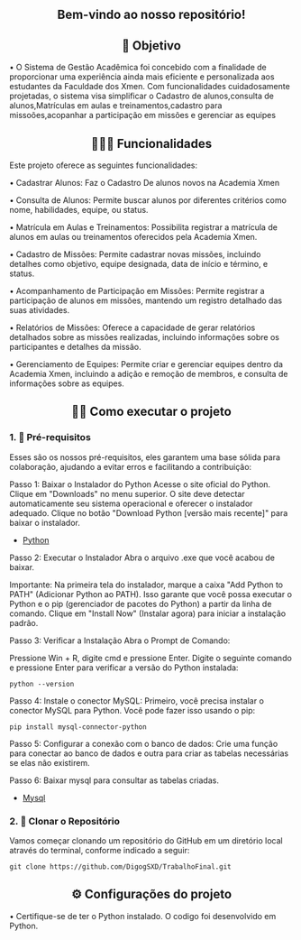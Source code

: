 <!-- Título centralizado -->
<div align="center">
  <h2>Bem-vindo ao nosso repositório! </h2>
</div> 

<!-- Título centralizado -->
<div align="center">
  <h2>🎯 Objetivo </h2>
</div> 

• O Sistema de Gestão Acadêmica foi concebido com a finalidade de proporcionar uma experiência ainda mais eficiente e personalizada aos estudantes da Faculdade dos Xmen. Com funcionalidades cuidadosamente projetadas, o sistema visa simplificar o Cadastro de alunos,consulta de alunos,Matrículas em aulas  e treinamentos,cadastro para missoões,acopanhar a participação em missões e gerenciar as equipes
<!-- Título centralizado -->
<div align="center">
  <h2>👨🏻‍💻 Funcionalidades </h2>
</div> 

Este projeto oferece as seguintes funcionalidades:

• Cadastrar Alunos: Faz o Cadastro De alunos novos na Academia Xmen

• Consulta de Alunos: Permite buscar alunos por diferentes critérios como nome, habilidades, equipe, ou status.

• Matrícula em Aulas e Treinamentos: Possibilita registrar a matrícula de alunos em aulas ou treinamentos oferecidos pela Academia Xmen.

• Cadastro de Missões: Permite cadastrar novas missões, incluindo detalhes como objetivo, equipe designada, data de início e término, e status.

• Acompanhamento de Participação em Missões: Permite registrar a participação de alunos em missões, mantendo um registro detalhado das suas atividades.

• Relatórios de Missões: Oferece a capacidade de gerar relatórios detalhados sobre as missões realizadas, incluindo informações sobre os participantes e detalhes da missão.

• Gerenciamento de Equipes: Permite criar e gerenciar equipes dentro da Academia Xmen, incluindo a adição e remoção de membros, e consulta de informações sobre as equipes.


<!-- Título centralizado -->
<div align="center">
  <h2>🤞🏻 Como executar o projeto </h2>
</div> 

### 1. 🔑 Pré-requisitos
Esses são os nossos pré-requisitos, eles garantem uma base sólida para colaboração, ajudando a evitar erros e facilitando a contribuição:

Passo 1: Baixar o Instalador do Python
Acesse o site oficial do Python.
Clique em "Downloads" no menu superior.
O site deve detectar automaticamente seu sistema operacional e oferecer o instalador adequado. Clique no botão "Download Python [versão mais recente]" para baixar o instalador.

- [Python](https://www.python.org/downloads/)

Passo 2: Executar o Instalador
Abra o arquivo .exe que você acabou de baixar.

Importante: Na primeira tela do instalador, marque a caixa "Add Python to PATH" (Adicionar Python ao PATH). Isso garante que você possa executar o Python e o pip (gerenciador de pacotes do Python) a partir da linha de comando.
Clique em "Install Now" (Instalar agora) para iniciar a instalação padrão.

Passo 3: Verificar a Instalação
Abra o Prompt de Comando:

Pressione Win + R, digite cmd e pressione Enter.
Digite o seguinte comando e pressione Enter para verificar a versão do Python instalada:
```
python --version
```
Passo 4: Instale o conector MySQL:
Primeiro, você precisa instalar o conector MySQL para Python. Você pode fazer isso usando o pip:

```
pip install mysql-connector-python
```
Passo 5: Configurar a conexão com o banco de dados:
Crie uma função para conectar ao banco de dados e outra para criar as tabelas necessárias se elas não existirem.

Passo 6: Baixar mysql para consultar as tabelas criadas.

- [Mysql](https://dev.mysql.com/downloads/mysql/8.0.html)

<!-- Adiciona a funçao de copiar o link do repositorio -->
### 2. 📍 Clonar o Repositório
Vamos começar clonando um repositório do GitHub em um diretório local através do terminal, conforme indicado a seguir:
```
git clone https://github.com/DigogSXD/TrabalhoFinal.git
```
  	
  
<div align="center">
  <h2>⚙️ Configurações do projeto </h2>
</div>
• Certifique-se de ter o Python instalado. O codigo foi desenvolvido em Python.
